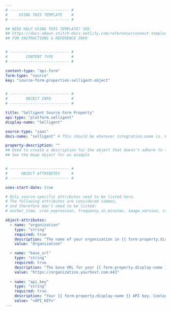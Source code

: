 ```yaml
---
# -------------------------- #
#     USING THIS TEMPLATE    #
# -------------------------- #

## NEED HELP USING THIS TEMPLATE? SEE:
## https://docs-about-stitch-docs.netlify.com/reference/connect-templates/destination-form-property/
## FOR INSTRUCTIONS & REFERENCE INFO


# -------------------------- #
#        CONTENT TYPE        #
# -------------------------- #

content-type: "api-form"
form-type: "source"
key: "source-form-properties-selligent-object"


# -------------------------- #
#        OBJECT INFO         #
# -------------------------- #

title: "Selligent Source Form Property"
api-type: "platform.selligent"
display-name: "Selligent"

source-type: "saas"
docs-name: "selligent" # This should be whatever integration.name is. Ex: LinkedIn Ads is linkedin-ads

property-description: ""
## Used to create a description for the object that doesn't adhere to the standard in _developers/connect/api/documentation/api-form-properties.html
## See the Heap object for an example


# -------------------------- #
#      OBJECT ATTRIBUTES     #
# -------------------------- #

uses-start-date: true

# Only source-specific attributes need to be listed here.
# The following attributes are considered common,
# and therefore don't need to be listed:
# anchor_time, cron_expression, frequency_in_minutes, image_version, start_date 

object-attributes:
  - name: "organization"
    type: "string"
    required: true
    description: "The name of your organization in {{ form-property.display-name }}."
    value: "Organization"

  - name: "base_url"
    type: "string"
    required: true
    description: "The base URL for your {{ form-property.display-name }} installation."
    value: "https://organization.yourhost.com:443"
    
  - name: "api_key"
    type: "string"
    required: true
    description: "Your {{ form-property.display-name }} API key. Contact your {{ form-property.display-name }} account manager for assistance in generating your API key."
    value: "<API_KEY>"    
---
```

